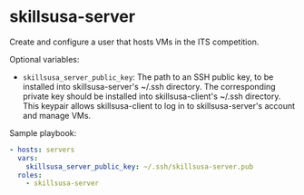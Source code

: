 skillsusa-server
================

Create and configure a user that hosts VMs in the ITS competition.

Optional variables:

* `skillsusa_server_public_key`: The path to an SSH public key, to be installed
  into skillsusa-server's ~/.ssh directory. The corresponding private key should
  be installed into skillsusa-client's ~/.ssh directory. This keypair allows
  skillsusa-client to log in to skillsusa-server's account and manage VMs.

Sample playbook:

```yaml
- hosts: servers
  vars:
    skillsusa_server_public_key: ~/.ssh/skillsusa-server.pub
  roles:
    - skillsusa-server
```
